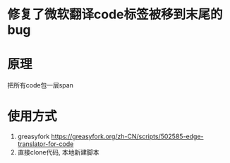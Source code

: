 # 修复了微软翻译code标签被移到末尾的bug

# 原理
把所有code包一层span

# 使用方式 
1. greasyfork
https://greasyfork.org/zh-CN/scripts/502585-edge-translator-for-code
2. 直接clone代码, 本地新建脚本
